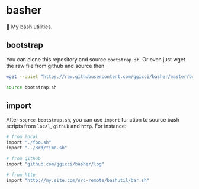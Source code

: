 # basher

:shell: My bash utilities.

## bootstrap

You can clone this repository and source `bootstrap.sh`. Or even just wget the raw file from github and source then.

```bash
wget --quiet "https://raw.githubusercontent.com/ggicci/basher/master/bootstrap.sh" -O "bootstrap.sh"

source bootstrap.sh
```

## import

After `source bootstrap.sh`, you can use `import` function to source bash scripts from `local`, `github` and `http`. For instance:

```bash
# from local
import "./foo.sh"
import "../3rd/time.sh"

# from github
import "github.com/ggicci/basher/log"

# from http
import "http://my.site.com/src-remote/bashutil/bar.sh"
```
